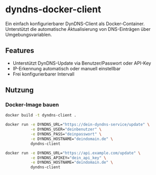 # dyndns-docker-client

Ein einfach konfigurierbarer DynDNS-Client als Docker-Container. Unterstützt die automatische Aktualisierung von DNS-Einträgen über Umgebungsvariablen.

## Features

- Unterstützt DynDNS-Update via Benutzer/Passwort oder API-Key
- IP-Erkennung automatisch oder manuell einstellbar
- Frei konfigurierbarer Intervall

## Nutzung

### Docker-Image bauen
```bash
docker build -t dyndns-client .

docker run -e DYNDNS_URL="https://dein-dyndns-service/update" \
           -e DYNDNS_USER="deinbenutzer" \
           -e DYNDNS_PASS="deinpasswort" \
           -e DYNDNS_HOSTNAME="deindomain.de" \
           dyndns-client

docker run -e DYNDNS_URL="https://api.example.com/update" \
           -e DYNDNS_APIKEY="dein_api_key" \
           -e DYNDNS_HOSTNAME="deindomain.de" \
           dyndns-client
